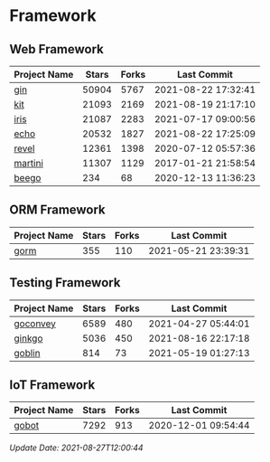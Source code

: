 # Framework

## Web Framework
| Project Name | Stars | Forks | Last Commit |
| ------------ | ----- | ----- | ----------- |
| [gin](https://github.com/gin-gonic/gin) | 50904 | 5767 | 2021-08-22 17:32:41 |
| [kit](https://github.com/go-kit/kit) | 21093 | 2169 | 2021-08-19 21:17:10 |
| [iris](https://github.com/kataras/iris) | 21087 | 2283 | 2021-07-17 09:00:56 |
| [echo](https://github.com/labstack/echo) | 20532 | 1827 | 2021-08-22 17:25:09 |
| [revel](https://github.com/revel/revel) | 12361 | 1398 | 2020-07-12 05:57:36 |
| [martini](https://github.com/go-martini/martini) | 11307 | 1129 | 2017-01-21 21:58:54 |
| [beego](https://github.com/astaxie/beego) | 234 | 68 | 2020-12-13 11:36:23 |

## ORM Framework
| Project Name | Stars | Forks | Last Commit |
| ------------ | ----- | ----- | ----------- |
| [gorm](https://github.com/jinzhu/gorm) | 355 | 110 | 2021-05-21 23:39:31 |

## Testing Framework
| Project Name | Stars | Forks | Last Commit |
| ------------ | ----- | ----- | ----------- |
| [goconvey](https://github.com/smartystreets/goconvey) | 6589 | 480 | 2021-04-27 05:44:01 |
| [ginkgo](https://github.com/onsi/ginkgo) | 5036 | 450 | 2021-08-16 22:17:18 |
| [goblin](https://github.com/franela/goblin) | 814 | 73 | 2021-05-19 01:27:13 |

## IoT Framework
| Project Name | Stars | Forks | Last Commit |
| ------------ | ----- | ----- | ----------- |
| [gobot](https://github.com/hybridgroup/gobot) | 7292 | 913 | 2020-12-01 09:54:44 |

*Update Date: 2021-08-27T12:00:44*